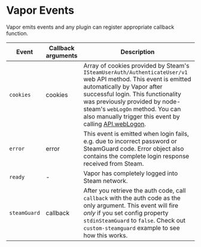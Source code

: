 # Vapor Events

Vapor emits events and any plugin can register appropriate callback function.

Event | Callback arguments | Description
----- | ---- | -----------
`cookies` | cookies | Array of cookies provided by Steam's `ISteamUserAuth/AuthenticateUser/v1` web API method. This event is emitted automatically by Vapor after successful login. This functionality was previously provided by node-steam's `webLogOn` method. You can also manually trigger this event by calling [API.webLogon](https://github.com/scholtzm/vapor/blob/master/docs/API.md#API+webLogOn).
`error` | error | This event is emitted when login fails, e.g. due to incorrect password or SteamGuard code. Error object also contains the complete login response received from Steam.
`ready` | - | Vapor has completely logged into Steam network.
`steamGuard` | callback | After you retrieve the auth code, call `callback` with the auth code as the only argument. This event will fire _only_ if you set config property `stdinSteamGuard` to `false`. Check out `custom-steamguard` example to see how this works.
